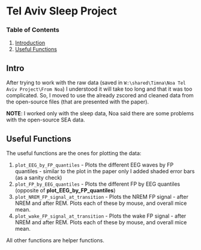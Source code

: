 # Tel Aviv Sleep Project

### Table of Contents
1. [Introduction](https://github.com/TimnaKleinman/Citri-Lab-Sleep#intro)
2. [Useful Functions](#useful-functions)


## Intro
After trying to work with the raw data (saved in `W:\shared\Timna\Noa Tel Aviv Project\From Noa`) I understood it will take too long and that it was too complicated. So, I moved to use the already zscored and cleaned data from the open-source files (that are presented with the paper).

**NOTE**: I worked only with the sleep data, Noa said there are some problems with the open-source SEA data.

## Useful Functions
The useful functions are the ones for plotting the data:
1. `plot_EEG_by_FP_quantiles` - Plots the different EEG waves by FP quantiles - similar to the plot in the paper only I added shaded error bars (as a sanity check)
2. `plot_FP_by_EEG_quantiles` - Plots the different FP by EEG quantiles (opposite of **plot_EEG_by_FP_quantiles**)
3. `plot_NREM_FP_signal_at_transition` - Plots the NREM FP signal - after NREM and after REM. Plots each of these by mouse, and overall mice mean.
4. `plot_wake_FP_signal_at_transition` - Plots the wake FP signal - after NREM and after REM. Plots each of these by mouse, and overall mice mean.


All other functions are helper functions.
